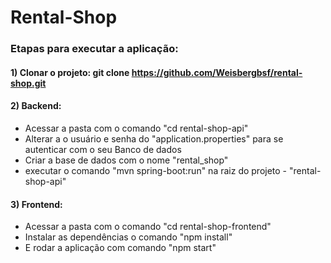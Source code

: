 # Rental-Shop

### Etapas para executar a aplicação:

#### 1) Clonar o projeto:  git clone https://github.com/Weisbergbsf/rental-shop.git

#### 2) Backend: 
- Acessar a pasta com o comando "cd rental-shop-api"
- Alterar a o usuário e senha do "application.properties" para se autenticar com o seu Banco de dados
- Criar a base de dados com o nome "rental_shop"
- executar o comando "mvn spring-boot:run" na raiz do projeto - "rental-shop-api"

#### 3) Frontend:
- Acessar a pasta com o comando "cd rental-shop-frontend"
- Instalar as dependências o comando "npm install"
- E rodar a aplicação com comando "npm start"


    